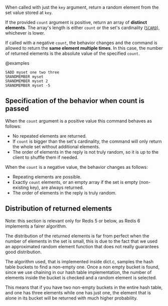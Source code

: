 When called with just the `key` argument, return a random element from the set value stored at `key`.

If the provided `count` argument is positive, return an array of **distinct elements**.
The array's length is either `count` or the set's cardinality ([`SCARD`](/commands/scard)), whichever is lower.

If called with a negative `count`, the behavior changes and the command is allowed to return the **same element multiple times**.
In this case, the number of returned elements is the absolute value of the specified `count`.

@examples

```cli
SADD myset one two three
SRANDMEMBER myset
SRANDMEMBER myset 2
SRANDMEMBER myset -5
```

## Specification of the behavior when count is passed

When the `count` argument is a positive value this command behaves as follows:

* No repeated elements are returned.
* If `count` is bigger than the set's cardinality, the command will only return the whole set without additional elements.
* The order of elements in the reply is not truly random, so it is up to the client to shuffle them if needed.

When the `count` is a negative value, the behavior changes as follows:

* Repeating elements are possible.
* Exactly `count` elements, or an empty array if the set is empty (non-existing key), are always returned.
* The order of elements in the reply is truly random.

## Distribution of returned elements

Note: this section is relevant only for Redis 5 or below, as Redis 6 implements a fairer algorithm. 

The distribution of the returned elements is far from perfect when the number of elements in the set is small, this is due to the fact that we used an approximated random element function that does not really guarantees good distribution.

The algorithm used, that is implemented inside dict.c, samples the hash table buckets to find a non-empty one. Once a non empty bucket is found, since we use chaining in our hash table implementation, the number of elements inside the bucket is checked and a random element is selected.

This means that if you have two non-empty buckets in the entire hash table, and one has three elements while one has just one, the element that is alone in its bucket will be returned with much higher probability.


